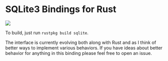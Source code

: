 # SQLite3 Bindings for Rust

[<img src="https://travis-ci.org/linuxfood/rustsqlite.png?branch=master">](https://travis-ci.org/linuxfood/rustsqlite)


To build, just run `rustpkg build sqlite`.

The interface is currently evolving both along with Rust and as I think of
better ways to implement various behaviors. If you have ideas about better
behavior for anything in this binding please feel free to open an issue.
